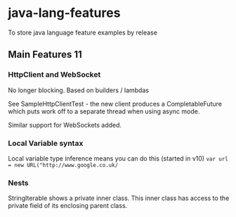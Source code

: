 # java-lang-features
To store java language feature examples by release

## Main Features 11

### HttpClient and WebSocket 
No longer blocking. Based on builders / lambdas 

See SampleHttpClientTest - the new client produces a CompletableFuture which puts work off to a 
separate thread when using async mode.

Similar support for WebSockets added.

### Local Variable syntax 

Local variable type inference means you can do this (started in v10)
```var url = new URL("http://www.google.co.uk/```

### Nests

StringIterable shows a private inner class. This inner class has access to the private field of its
enclosing parent class.
